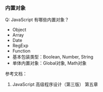 ### 内置对象
Q: JavaScript 有哪些内置对象？  
* Object  
* Array  
* Date  
* RegExp  
* Function  
* 基本包装类型：Boolean, Number, String
* 单体内置对象：Global对象, Math对象




参考文档：
1. JavaScript 高级程序设计（第三版） 第五章